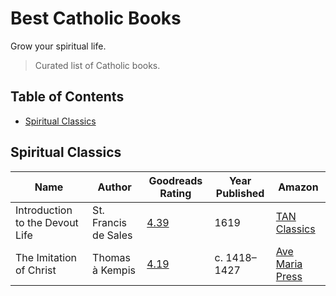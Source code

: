 # Best Catholic Books
Grow your spiritual life.

> Curated list of Catholic books.

## Table of Contents
* [Spiritual Classics](#spiritual-classics)

## Spiritual Classics
| Name | Author | Goodreads Rating | Year Published | Amazon |  
|------|--------|------------------|----------------|--------|  
| Introduction to the Devout Life | St. Francis de Sales | [4.39](https://www.goodreads.com/book/show/398834.Introduction_to_the_Devout_Life) | 1619 | [TAN Classics](https://amzn.to/2GfMuoC)
| The Imitation of Christ | Thomas à Kempis | [4.19](https://www.goodreads.com/book/show/851393.The_Imitation_of_Christ) | c. 1418–1427 | [Ave Maria Press](https://amzn.to/2G69ze7)
